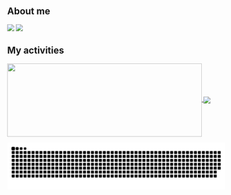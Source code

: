 ## About me
<p align="left">
<img src="https://metrics.lecoq.io/nkthehustler">	
 <img src="https://github-profile-trophy.vercel.app/?username=nkthehustler&theme=onedark&title=MultiLanguage,Stars,Commit,Followers,Repo">
</p>


## My activities

<a href="https://github.com/nkthehustler/github-readme-stats">
  <img width=450 height=170 align="center" src="https://github-readme-stats.vercel.app/api?username=nkthehustler&theme=midnight-purple&show_icons=true&bg_color=0D1117&hide_border=true" />
</a>
<a href="https://github.com/nkthehustler/github-readme-stats">
  <img align="center" src="https://github-readme-stats.vercel.app/api/top-langs/?username=nkthehustler&theme=midnight-purple&layout=compact&bg_color=0D1117&hide_border=true" />
</a>

![nkthehustler's snake gif](https://github.com/nkthehustler/nkthehustler/blob/output/github-contribution-grid-snake.svg)
